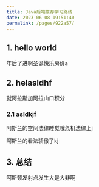 ```yaml
---
title: Java后端推荐学习路线
date: 2023-06-08 19:51:40
permalink: /pages/922a57/
---
```

  

  

  

  

## 1. hello world 



年后了进啊圣诞快乐房价a



## 2. helasldhf

就阿拉斯加阿拉山口积分

### 2.1 asldkjf

阿斯兰的空间法律睡觉哦危机法律上j

阿斯兰的看法骄傲了kj

## 3. 总结

阿斯顿发射点发生大是大非啊